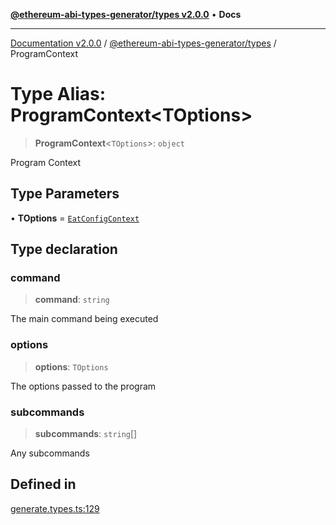 [**@ethereum-abi-types-generator/types v2.0.0**](../README.md) • **Docs**

***

[Documentation v2.0.0](../../../packages.md) / [@ethereum-abi-types-generator/types](../README.md) / ProgramContext

# Type Alias: ProgramContext\<TOptions\>

> **ProgramContext**\<`TOptions`\>: `object`

Program Context

## Type Parameters

• **TOptions** = [`EatConfigContext`](EatConfigContext.md)

## Type declaration

### command

> **command**: `string`

The main command being executed

### options

> **options**: `TOptions`

The options passed to the program

### subcommands

> **subcommands**: `string`[]

Any subcommands

## Defined in

[generate.types.ts:129](https://github.com/niZmosis/ethereum-abi-types-generator/blob/8be0c174f1ad191b06c4413881733fc6912573c5/packages/types/src/generate.types.ts#L129)
